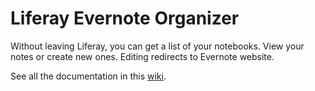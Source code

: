 Liferay Evernote Organizer
===========================

Without leaving Liferay, you can get a list of your notebooks. View your notes or create new ones. Editing redirects to Evernote website.

See all the documentation in this [wiki](http://wiki.rivetlogic.com/display/LRA/Evernote+Organizer).